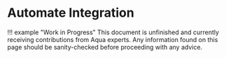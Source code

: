 # Automate Integration

!!! example "Work in Progress"
    This document is unfinished and currently receiving contributions from Aqua experts. Any information found on this page should be sanity-checked before proceeding with any advice.
